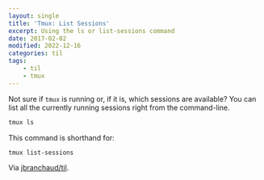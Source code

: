 ```yaml
---
layout: single
title: 'Tmux: List Sessions'
excerpt: Using the ls or list-sessions command
date: 2017-02-02
modified: 2022-12-16
categories: til
tags:
    - til
    - tmux
---
```


Not sure if `tmux` is running or, if it is, which sessions are available?
You can list all the currently running sessions right from the command-line.

```bash
tmux ls
```

This command is shorthand for:

```bash
tmux list-sessions
```

Via [jbranchaud/til](https://github.com/jbranchaud/til).
